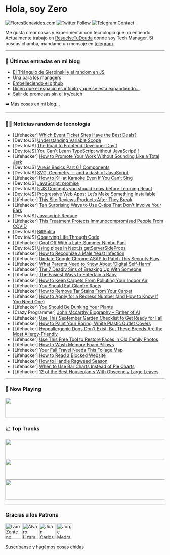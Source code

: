 # Hola, soy Zero

[![FloresBenavides.com](https://img.shields.io/website?down_message=oops&label=MiBlog&style=for-the-badge&up_message=online&url=https%3A%2F%2Ffloresbenavides.com)](https://floresbenavides.com) [![Twitter Follow](https://img.shields.io/twitter/follow/ZeroDragon?color=%231DA1F2&label=Follow&logo=twitter&logoColor=ffffff&style=for-the-badge)](https://twitter.com/zerodragon) [![Telegram Contact](https://img.shields.io/badge/escr%C3%ADbeme-ZeroDragon-%2326A5E4?style=for-the-badge&logo=telegram)](https://t.me/zerodragon)

Me gusta crear cosas y experimentar con tecnología que no entiendo.
Actualmente trabajo en [ResuelveTuDeuda](http://github.com/resuelve) donde soy Tech Manager.
Si buscas chamba, mandame un mensaje en [telegram](https://t.me/zerodragon).

---

### 📕 Últimas entradas en mi blog
<!-- BLOG-POST-LIST:START -->
- [El Triángulo de Sierpinski y el random en JS](https://floresbenavides.com/el-triangulo-de-sierpinski-y-el-random-en-js/)
- [Una para los managers](https://floresbenavides.com/una-para-los-managers/)
- [Embelleciendo el github](https://floresbenavides.com/embelleciendo-el-github/)
- [Dicen que el espacio es infinito y que se está expandiendo…](https://floresbenavides.com/dicen-que-el-espacio-es-infinito-y-que-se-esta-expandiendo/)
- [Salir de promesas sin el try/catch](https://floresbenavides.com/salir-de-promesas-sin-el-try-catch/)
<!-- BLOG-POST-LIST:END -->

➡️ [Más cosas en mi blog...](https://floresbenavides.com)

---

### 👨‍💻 Noticias random de tecnología
<!-- TECH-POSTS:START -->
- [Lifehacker] [Which Event Ticket Sites Have the Best Deals?](https://lifehacker.com/which-event-ticket-sites-have-the-best-deals-1849501508)
- [Dev.to/JS] [Understanding Variable Scope](https://dev.to/phoenixmomof2/understanding-variable-scope-n2o)
- [Dev.to/JS] [The Road to Frontend Developer Day 1](https://dev.to/hookkl21/the-road-to-frontend-developer-day-1-30n7)
- [Dev.to/JS] [You Can&#39;t Learn TypeScript without JavaScript!!!](https://dev.to/tmchuynh/you-cant-learn-typescript-without-javascript-5fa5)
- [Lifehacker] [How to Promote Your Work Without Sounding Like a Total Jerk](https://lifehacker.com/how-to-promote-your-work-online-without-sounding-like-a-1849501266)
- [Dev.to/JS] [Vue.js Basics Part 6 | Components](https://dev.to/ahmetmeliksah/vuejs-basics-part-6-components-4864)
- [Dev.to/JS] [SVG, Geometry — and a dash of JavaScript](https://dev.to/madsstoumann/svg-geometry-and-a-dash-of-javascript-3f9l)
- [Lifehacker] [How to Kill at Karaoke Even If You Can’t Sing](https://lifehacker.com/how-to-kill-at-karaoke-even-if-you-can-t-sing-1849501417)
- [Dev.to/JS] [JavaScript: promise](https://dev.to/rosiequ/javascript-promise-3109)
- [Dev.to/JS] [5 JS Concepts you should know before Learning React](https://dev.to/mojodev/5-js-concepts-you-should-know-before-learning-react-1318)
- [Dev.to/JS] [Progressive Web Apps: Let’s Make Something Installable](https://dev.to/mojodev/progressive-web-apps-lets-make-something-installable-2p9m)
- [Lifehacker] [This Site Reviews Products After They Break](https://lifehacker.com/this-site-reviews-products-after-they-break-1849500233)
- [Lifehacker] [Ten Surprising Ways to Use Q-tips That Don&#39;t Involve Your Ears](https://lifehacker.com/10-surprising-ways-to-use-q-tips-that-dont-involve-your-1849500647)
- [Dev.to/JS] [Javascript: Reduce](https://dev.to/urstrulyvishwak/javascript-reduce-2b6d)
- [Lifehacker] [This Treatment Protects Immunocompromised People From COVID](https://lifehacker.com/this-treatment-protects-immunocompromised-people-from-c-1849500894)
- [Dev.to/JS] [BillSplita](https://dev.to/capscode/billsplita-5aam)
- [Dev.to/JS] [Observing Life Through Code](https://dev.to/nessakodo/observing-life-through-code-49p4)
- [Lifehacker] [Cool Off With a Late-Summer Nimbu Pani](https://lifehacker.com/cool-off-with-a-late-summer-nimbu-pani-1849500663)
- [Dev.to/JS] [Using pipes in Next.js getServerSideProps](https://dev.to/vborodulin/using-pipes-in-nextjs-getserversideprops-3jn1)
- [Lifehacker] [How to Recognize a Male Yeast Infection](https://lifehacker.com/how-to-recognize-a-male-yeast-infection-1849500010)
- [Lifehacker] [Update Google Chrome ASAP to Patch This Security Flaw](https://lifehacker.com/update-google-chrome-asap-to-patch-this-security-flaw-1849499843)
- [Lifehacker] [What Parents Need to Know About &#39;Digital Self-Harm&#39;](https://lifehacker.com/what-parents-need-to-know-about-digital-self-harm-1849497518)
- [Lifehacker] [The 7 Deadly Sins of Breaking Up With Someone](https://lifehacker.com/the-7-deadly-sins-of-breaking-up-with-someone-1849491290)
- [Lifehacker] [The Easiest Ways to Entertain a Baby](https://lifehacker.com/the-easiest-ways-to-entertain-a-baby-1849492637)
- [Lifehacker] [How to Keep Carpets From Polluting Your Indoor Air](https://lifehacker.com/how-to-keep-carpets-from-polluting-your-indoor-air-1849497372)
- [Lifehacker] [You Should Eat Cilantro Roots](https://lifehacker.com/you-should-eat-cilantro-roots-1849491217)
- [Lifehacker] [How to Remove Tar Stains From Your Carpet](https://lifehacker.com/how-to-remove-tar-stains-from-your-carpet-1849494118)
- [Lifehacker] [How to Apply for a Redress Number &lpar;and How to Know If You Need One&rpar;](https://lifehacker.com/how-to-apply-for-a-redress-number-and-how-to-know-if-y-1849494124)
- [Lifehacker] [You Should Be Dunking Your Plants](https://lifehacker.com/you-should-be-dunking-your-plants-1849494129)
- [Crazy Programmer] [John Mccarthy Biography – Father of AI](https://www.thecrazyprogrammer.com/2022/09/john-mccarthy-biography.html)
- [Lifehacker] [Use This September Garden Checklist to Get Ready for Fall](https://lifehacker.com/use-this-september-garden-checklist-to-get-ready-for-fa-1849494154)
- [Lifehacker] [How to Paint Your Boring, White Plastic Outlet Covers](https://lifehacker.com/how-to-paint-your-boring-white-plastic-outlet-covers-1849494151)
- [Lifehacker] [Hypoallergenic Dogs Don&#39;t Exist, But These Breeds Are the Most Allergy-Friendly](https://lifehacker.com/hypoallergenic-dogs-dont-exist-but-these-breeds-are-th-1849494147)
- [Lifehacker] [Use This Free Tool to Restore Faces in Old Family Photos](https://lifehacker.com/use-this-free-tool-to-restore-faces-in-old-family-photo-1849492377)
- [Lifehacker] [How to Wash Memory Foam Pillows](https://lifehacker.com/how-to-wash-memory-foam-pillows-1849492367)
- [Lifehacker] [Your Fall Travel Needs This Foliage Map](https://lifehacker.com/your-fall-travel-needs-this-foliage-map-1849492354)
- [Lifehacker] [How to Read a Blocked Website](https://lifehacker.com/how-to-read-a-blocked-website-1849492000)
- [Lifehacker] [How to Handle Ragweed Season](https://lifehacker.com/how-to-handle-ragweed-season-1849491699)
- [Lifehacker] [When to Use Bar Charts Instead of Pie Charts](https://lifehacker.com/when-to-use-bar-charts-instead-of-pie-charts-1849488600)
- [Lifehacker] [12 of the Best Houseplants With Obscenely Large Leaves](https://lifehacker.com/12-of-the-best-houseplants-with-obscenely-large-leaves-1849490559)<!-- TECH-POSTS:END -->

---

### 🎵 Now Playing
<a href="https://spotify-now-playing-dun.vercel.app/now-playing?open"><img src="https://spotify-now-playing-dun.vercel.app/now-playing" width="540" height="64"></a>

### 📈 Top Tracks
<a href="https://spotify-now-playing-dun.vercel.app/top-tracks?i=1&open"><img src="https://spotify-now-playing-dun.vercel.app/top-tracks?i=1" width="540" height="64"></a>
<a href="https://spotify-now-playing-dun.vercel.app/top-tracks?i=2&open"><img src="https://spotify-now-playing-dun.vercel.app/top-tracks?i=2" width="540" height="64"></a>
<a href="https://spotify-now-playing-dun.vercel.app/top-tracks?i=3&open"><img src="https://spotify-now-playing-dun.vercel.app/top-tracks?i=3" width="540" height="64"></a>

---

### Gracias a los Patrons
[<img src="https://avatars.githubusercontent.com/u/243380?v=4" alt="Iván Zenteno" width="50px">](https://github.com/k001) [<img src="https://avatars.githubusercontent.com/u/19955639?v=4" alt="Álvaro Lizama" width="50px">](https://github.com/alvarolizama) [<img src="https://avatars.githubusercontent.com/u/2718753?v=4" alt="Juan Carlos Ruiz" width="50px">](https://github.com/JuanCrg90) [<img src="https://avatars.githubusercontent.com/u/37025?v=4" alt="Jorge Medrano" width="50px">](https://github.com/h1pp1e) 

[Suscríbanse](https://www.patreon.com/zerodragon) y hagámos cosas chidas
